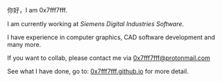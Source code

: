 你好，I am 0x7fff7fff.

I am currently working at *Siemens Digital Industries Software*.   

I have experience in computer graphics, CAD software development and many more.  

If you want to collab, please contact me via 0x7fff7fff@protonmail.com

See what I have done, go to: [0x7fff7fff.github.io](0x7fff7fff.github.io) for more detail.
